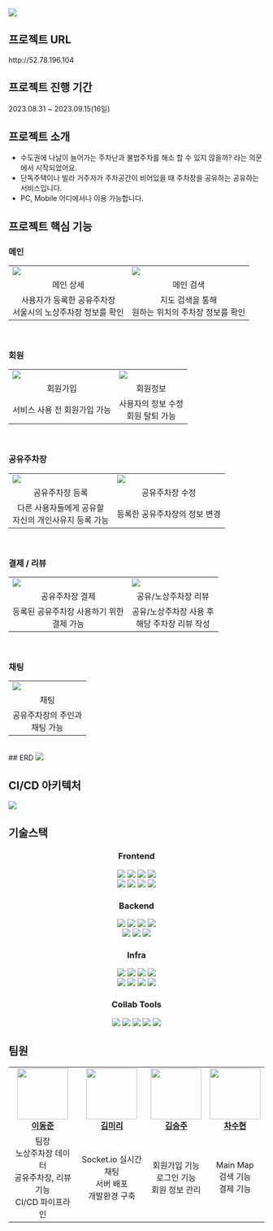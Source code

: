 <img src="https://github.com/kdt-8-4/Weatherfit_Backend/assets/118866032/b7b6a7cd-87a5-42cb-aea0-f33d813fdce7">

## 프로젝트 URL
<p>http://52.78.196.104</p>

## 프로젝트 진행 기간
<p>2023.08.31 ~ 2023.09.15(16일)</p>

## 프로젝트 소개
- 수도권에 나날이 늘어가는 주차난과 불법주차를 해소 할 수 있지 않을까? 라는 의문에서 시작되었어요.
- 단독주택이나 빌라 거주자가 주차공간이 비어있을 때 주차장을 공유하는 공유하는 서비스입니다.
- PC, Mobile 어디에서나 이용 가능합니다.

## 프로젝트 핵심 기능

<h3>메인</h3>
<table align="center">
  <tbody>
    <tr>
      <td>
        <img src="https://github.com/fun1ty/letsPark/assets/118866032/198d7783-36ae-4b6e-83ed-74e92ef06623">
      </td>
      <td>
        <img src="https://github.com/fun1ty/letsPark/assets/118866032/f9565ddd-d564-4966-b60f-d791e90bbd55">
      </td>
    </tr>
    <tr>
      <td align="center">메인 상세</td>
      <td align="center">메인 검색</td>
    </tr>
    <tr>
      <td align="center">사용자가 등록한 공유주차장<br/>서울시의 노상주차장 정보를 확인</td>
      <td align="center">지도 검색을 통해 <br/>원하는 위치의 주차장 정보를 확인</td>
    </tr>
  </tbody>
</table>
<br/>
<h3>회원</h3>
<table align="center">
  <tbody>
    <tr>
      <td>
        <img src="https://github.com/fun1ty/letsPark/assets/118866032/0acd14c0-2ce2-4a13-9a15-06c7be2ac1fa">
      </td>
      <td>
        <img src="https://github.com/fun1ty/letsPark/assets/118866032/5c090eb6-7293-42c2-a397-38e038478d29">
      </td>
    </tr>
    <tr>
      <td align="center">회원가입</td>
      <td align="center">회원정보</td>
    </tr>
    <tr>
      <td align="center">서비스 사용 전 회원가입 가능</td>
      <td align="center">사용자의 정보 수정<br/>회원 탈퇴 가능</td>
    </tr>
  </tbody>
</table>
<br/>
<h3>공유주차장</h3>
<table align="center">
  <tbody>
    <tr>
      <td>
        <img src="https://github.com/fun1ty/letsPark/assets/118866032/a84cb913-77c6-4d3e-9c1c-447dfb1fa929">
      </td>
      <td>
        <img src="https://github.com/fun1ty/letsPark/assets/118866032/a3cc9b6f-383e-419b-ab2b-4635bdf2a708">
      </td>
    </tr>
    <tr>
      <td align="center">공유주차장 등록</td>
      <td align="center">공유주차장 수정</td>
    </tr>
    <tr>
      <td align="center">다른 사용자들에게 공유할 <br/>자신의 개인사유지 등록 가능</td>
      <td align="center">등록한 공유주차장의 정보 변경</td>
    </tr>
  </tbody>
</table>
<br/>
<h3>결제 / 리뷰</h3>
<table align="center">
  <tbody>
    <tr>
      <td>
        <img src="https://github.com/fun1ty/letsPark/assets/118866032/d6e3203e-af6c-48be-bcf5-efb87d67d4c7">
      </td>
      <td>
        <img src="https://github.com/fun1ty/letsPark/assets/118866032/7c74dd07-9a23-4e04-960e-713ee6525cd6">
      </td>
    </tr>
    <tr>
      <td align="center">공유주차장 결제</td>
      <td align="center">공유/노상주차장 리뷰</td>
    </tr>
    <tr>
      <td align="center">등록된 공유주차장 사용하기 위한<br/>결제 가능</td>
      <td align="center">공유/노상주차장 사용 후 <br/>해당 주차장 리뷰 작성</td>
    </tr>
  </tbody>
</table>
<br/>
<h3>채팅</h3>
<table align="center">
  <tbody>
    <tr>
      <td>
        <img src="https://github.com/fun1ty/letsPark/assets/118866032/2d31eba0-c7ec-445b-866f-1de51996914c">
      </td>
    </tr>
    <tr>
      <td align="center">채팅</td>
    </tr>
    <tr>
      <td align="center">공유주차장의 주인과<br/>채팅 가능</td>
    </tr>
  </tbody>
</table>
<br/>
## ERD
<img src="https://github.com/kdt-8-4/Weatherfit_Backend/assets/118866032/443ecb42-d625-4b3b-adaf-9f5d061b6804">

## CI/CD 아키텍처
<img src="https://github.com/kdt-8-4/Weatherfit_Backend/assets/118866032/f8a0cf22-38aa-439e-9593-7d570e39ae4e">

## 기술스택
<div align=center> 
  <h3><b>Frontend</b></h3>
  <img src="https://img.shields.io/badge/HTML5-E34F26?style=flat&logo=html5&logoColor=white">
  <img src="https://img.shields.io/badge/CSS3-1572B6?style=flat&logo=css3&logoColor=white">
  <img src="https://img.shields.io/badge/Javascript-F7DF1E?style=flat&logo=javascript&logoColor=white">
  <img src="https://img.shields.io/badge/ejs-B4CA65?style=flat&logo=ejs&logoColor=white">
  <br/>
  <img src="https://img.shields.io/badge/Axios-5A29E4?stype=flat&logo=axios&logoColor=white">
  <img src="https://img.shields.io/badge/Kakaomap-ffcd00?style=flat&logo=kakao&logoColor=white">
  <img src="https://img.shields.io/badge/SeoulData API-000000?style=flat&logo=&logoColor=white">
  <img src="https://img.shields.io/badge/PortOne API-FF9A00?style=flat&logo=&logoColor=white">
  <br/>
  
  <h3><b>Backend</b></h3>
  <img src="https://img.shields.io/badge/Javascript-F7DF1E?style=flat&logo=javascript&logoColor=white">
  <img src="https://img.shields.io/badge/Node.js-339933?style=flat&logo=node.js&logoColor=white">
  <img src="https://img.shields.io/badge/Express-000000?style=flat&logo=express&logoColor=white">
  <img src="https://img.shields.io/badge/npm-CB3837?style=flat&logo=npm&logoColor=white">
  <br/>
  <img src="https://img.shields.io/badge/JWT-000000?style=flat&logo=jsonwebtokens&logoColor=white">
  <img src="https://img.shields.io/badge/MySQL-4479A1?&logo=mysql&logoColor=white">
  <img src="https://img.shields.io/badge/Sequelize-52B0E7?&logo=sequelize&logoColor=white">
  <br/>

  <h3><b>Infra</b></h3>
  <img src="https://img.shields.io/badge/AWS EC2-FF9900?&logo=amazon ec2&logoColor=white">
  <img src="https://img.shields.io/badge/AWS RDS-527FFF?&logo=amazonrds&logoColor=white">
  <img src="https://img.shields.io/badge/AWS S3-569A31?&logo=amazons3&logoColor=white">
  <img src="https://img.shields.io/badge/Ubuntu-E95420?&logo=ubuntu&logoColor=white">
  <br/>
  <img src="https://img.shields.io/badge/Docker-2496ED?&logo=docker&logoColor=white">
  <img src="https://img.shields.io/badge/Jenkins-D24939?&logo=jenkins&logoColor=white">
  <img src="https://img.shields.io/badge/Nginx-009639?&logo=nginx&logoColor=white">
  <img src="https://img.shields.io/badge/PM2-2B037A?&logo=pm2&logoColor=white">
  
  <br/>

  <h3><b>Collab Tools</b></h3>
  <img src="https://img.shields.io/badge/GitHub-181717?&logo=github&logoColor=white">
  <img src="https://img.shields.io/badge/Notion-000000?&logo=Notion&logoColor=white">
  <img src="https://img.shields.io/badge/Postman-FF6C37?&logo=Postman&logoColor=white">
  <img src="https://img.shields.io/badge/Figma-F24E1E?&logo=Figma&logoColor=white">
  <img src="https://img.shields.io/badge/Slack-4A154B?&logo=slack&logoColor=white">
</div>

## 팀원
<table align="center">
  <tbody>
    <tr>
      <td align="center"><a href="https://github.com/papicc45"><img src="https://github.com/papicc45.png" width="100px;" alt=""/><br /><b>이동준</b></a><br /></td>
      <td align="center"><a href="https://github.com/fun1ty"><img src="https://github.com/fun1ty.png" width="100px;" alt=""/><br /><b>김미리</b></a><br /></td>
      <td align="center"><a href="https://github.com/ddomiunnie"><img src="https://github.com/ddomiunnie.png" width="100px;" alt=""/><br /><b>김승주</b></a><br /></td>
      <td align="center"><a href="https://github.com/suhyuns22"><img src="https://github.com/suhyuns22.png" width="100px;" alt=""/><br /><b>차수현</b></a><br /></td>
    </tr>
    <tr>
      <td align="center">팀장<br/>노상주차장 데이터<br/>공유주차장, 리뷰 기능<br/>CI/CD 파이프라인</td>
      <td align="center">Socket.io 실시간 채팅<br/>서버 배포<br/>개발환경 구축</td>
      <td align="center">회원가입 기능<br/>로그인 기능<br/>회원 정보 관리</td>
      <td align="center">Main Map<br/>검색 기능<br/>결제 기능<br/></td>
    </tr>
    
  </tbody>
</table>
